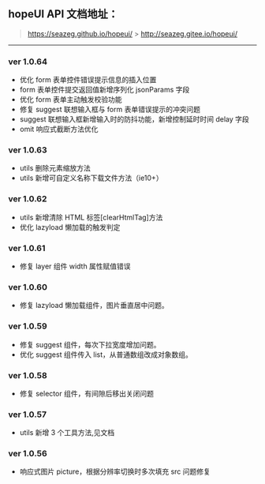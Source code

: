## hopeUI API 文档地址：

> https://seazeg.github.io/hopeui/ > http://seazeg.gitee.io/hopeui/

---

### ver 1.0.64

-   优化 form 表单控件错误提示信息的插入位置
-   form 表单控件提交返回值新增序列化 jsonParams 字段
-   优化 form 表单主动触发校验功能
-   修复 suggest 联想输入框与 form 表单错误提示的冲突问题
-   suggest 联想输入框新增输入时的防抖功能，新增控制延时时间 delay 字段
-   omit 响应式截断方法优化

### ver 1.0.63

-   utils 删除元素缩放方法
-   utils 新增可自定义名称下载文件方法（ie10+）

### ver 1.0.62

-   utils 新增清除 HTML 标签[clearHtmlTag]方法
-   优化 lazyload 懒加载的触发判定

### ver 1.0.61

-   修复 layer 组件 width 属性赋值错误

### ver 1.0.60

-   修复 lazyload 懒加载组件，图片垂直居中问题。

### ver 1.0.59

-   修复 suggest 组件，每次下拉宽度增加问题。
-   优化 suggest 组件传入 list，从普通数组改成对象数组。

### ver 1.0.58

-   修复 selector 组件，有间隙后移出关闭问题

### ver 1.0.57

-   utils 新增 3 个工具方法,见文档

### ver 1.0.56

-   响应式图片 picture，根据分辨率切换时多次填充 src 问题修复
